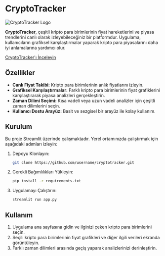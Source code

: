 # CryptoTracker

![CryptoTracker Logo](https://hizliresim.com/mjhuo49.jpg)


**CryptoTracker**, çeşitli kripto para birimlerinin fiyat hareketlerini ve piyasa trendlerini canlı olarak izleyebileceğiniz bir platformdur. Uygulama, kullanıcıların grafiksel karşılaştırmalar yaparak kripto para piyasalarını daha iyi anlamalarına yardımcı olur.

[CryptoTracker'ı İnceleyin](https://cryptotrackerr.streamlit.app/)

## Özellikler

- **Canlı Fiyat Takibi:** Kripto para birimlerinin anlık fiyatlarını izleyin.
- **Grafiksel Karşılaştırmalar:** Farklı kripto para birimlerinin fiyat grafiklerini karşılaştırarak piyasa analizleri gerçekleştirin.
- **Zaman Dilimi Seçimi:** Kısa vadeli veya uzun vadeli analizler için çeşitli zaman dilimlerini seçin.
- **Kullanıcı Dostu Arayüz:** Basit ve sezgisel bir arayüz ile kolay kullanım.

## Kurulum

Bu proje Streamlit üzerinde çalışmaktadır. Yerel ortamınızda çalıştırmak için aşağıdaki adımları izleyin:

1. Depoyu Klonlayın: 
    ```bash
    git clone https://github.com/username/cryptotracker.git
    ```

2. Gerekli Bağımlılıkları Yükleyin:
    ```bash
    pip install -r requirements.txt
    ```

3. Uygulamayı Çalıştırın:
    ```bash
    streamlit run app.py
    ```

## Kullanım

1. Uygulama ana sayfasına gidin ve ilginizi çeken kripto para birimlerini seçin.
2. Seçili kripto para birimlerinin fiyat grafikleri ve diğer ilgili verileri ekranda görüntüleyin.
3. Farklı zaman dilimleri arasında geçiş yaparak analizlerinizi derinleştirin.
